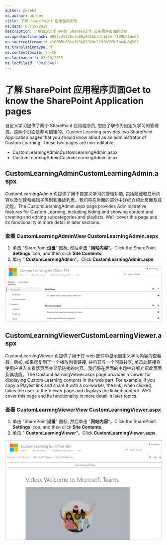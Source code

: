 ```yaml
---
author: pkrebs
ms.author: pkrebs
title: 了解 SharePoint 应用程序页面
ms.date: 02/15/2019
description: 了解自定义学习中的 SharePoint 应用程序页面的功能
ms.openlocfilehash: d92fc37376cfa09a971bb341102efff09b52de65
ms.sourcegitcommit: e10085e60ca3f38029fde229fb093e6bc4a34203
ms.translationtype: MT
ms.contentlocale: zh-CN
ms.lasthandoff: 02/19/2019
ms.locfileid: "30103467"
---
```

# <a name="get-to-know-the-sharepoint-application-pages"></a><span data-ttu-id="e6c20-103">了解 SharePoint 应用程序页面</span><span class="sxs-lookup"><span data-stu-id="e6c20-103">Get to know the SharePoint Application pages</span></span>

<span data-ttu-id="e6c20-p101">自定义学习提供了两个 SharePoint 应用程序页, 您应了解作为自定义学习的管理员。这两个页面是非可编辑的。</span><span class="sxs-lookup"><span data-stu-id="e6c20-p101">Custom Learning provides two SharePoint Application pages that you should know about as an administrator of Custom Learning. These two pages are non-editable.</span></span> 

- <span data-ttu-id="e6c20-106">CustomLearningAdmin</span><span class="sxs-lookup"><span data-stu-id="e6c20-106">CustomLearningAdmin.aspx</span></span>
- <span data-ttu-id="e6c20-107">CustomLearningAdmin</span><span class="sxs-lookup"><span data-stu-id="e6c20-107">CustomLearningAdmin.aspx</span></span>

## <a name="customlearningadminaspx"></a><span data-ttu-id="e6c20-108">CustomLearningAdmin</span><span class="sxs-lookup"><span data-stu-id="e6c20-108">CustomLearningAdmin.aspx</span></span>

<span data-ttu-id="e6c20-p102">CustomLearningAdmin 页提供了用于自定义学习的管理功能, 包括隐藏和显示内容以及创建和编辑子类别和播放列表。我们将在后面的部分中详细介绍此页面及其功能。</span><span class="sxs-lookup"><span data-stu-id="e6c20-p102">The CustomLearningAdmin.aspx page provides Administrative features for Custom Learning, including hiding and showing content and creating and editing subcategories and playlists. We’ll cover this page and its functionality in more detail in later sections.</span></span>

### <a name="view-customlearningadminaspx"></a><span data-ttu-id="e6c20-111">查看 CustomLearningAdmin</span><span class="sxs-lookup"><span data-stu-id="e6c20-111">View CustomLearningAdmin.aspx</span></span>

1. <span data-ttu-id="e6c20-112">单击 "SharePoint**设置**" 图标, 然后单击 "**网站内容**"。</span><span class="sxs-lookup"><span data-stu-id="e6c20-112">Click the SharePoint **Settings** icon, and then click **Site Contents**.</span></span> 
2. <span data-ttu-id="e6c20-113">单击 " **CustomLearningAdmin**"。</span><span class="sxs-lookup"><span data-stu-id="e6c20-113">Click **CustomLearningAdmin.aspx**.</span></span> 

![cg-adminapppage](media/cg-adminapppage.png)

## <a name="customlearningvieweraspx"></a><span data-ttu-id="e6c20-115">CustomLearningViewer</span><span class="sxs-lookup"><span data-stu-id="e6c20-115">CustomLearningViewer.aspx</span></span>
<span data-ttu-id="e6c20-p103">CustomLearningViewer 页提供了用于在 web 部件中显示自定义学习内容的查看器。例如, 如果您复制了一个播放列表链接, 并将其与一个同事共享, 单击此链接将使用户进入查看器页面并显示链接的内容。我们将在后面的主题中详细介绍此页面及其功能。</span><span class="sxs-lookup"><span data-stu-id="e6c20-p103">The CustomLearningViewer.aspx page provides a viewer for displaying Custom Learning contents in the web part. For example, if you copy a Playlist link and share it with a co-worker, the link, when clicked, takes the user to the Viewer page and displays the linked content. We’ll cover this page and its functionality in more detail in later topics.</span></span>

### <a name="view-customlearningvieweraspx"></a><span data-ttu-id="e6c20-119">查看 CustomLearningViewer</span><span class="sxs-lookup"><span data-stu-id="e6c20-119">View CustomLearningViewer.aspx</span></span>

1. <span data-ttu-id="e6c20-120">单击 "SharePoint**设置**" 图标, 然后单击 "**网站内容**"。</span><span class="sxs-lookup"><span data-stu-id="e6c20-120">Click the SharePoint **Settings** icon, and then click **Site Contents**.</span></span> 
2. <span data-ttu-id="e6c20-121">单击 " **CustomLearningViewer**"。</span><span class="sxs-lookup"><span data-stu-id="e6c20-121">Click **CustomLearningViewer.aspx**.</span></span> 

![cg-viewerapppage](media/cg-viewerapppage.png)

